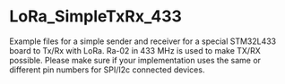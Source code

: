 # LoRa_SimpleTxRx_433
Example files for a simple sender and receiver for a special STM32L433 board to Tx/Rx with LoRa. 
Ra-02 in 433 MHz is used to make TX/RX possible.
Please make sure if your implementation uses the same or different pin numbers for SPI/I2c connected devices.
